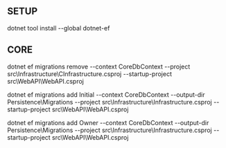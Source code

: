 ##  SETUP

dotnet tool install --global dotnet-ef

##  CORE

dotnet ef migrations remove --context CoreDbContext --project src\Infrastructure\CInfrastructure.csproj --startup-project src\WebAPI\WebAPI.csproj

dotnet ef migrations add Initial --context CoreDbContext --output-dir Persistence\Migrations --project src\Infrastructure\Infrastructure.csproj --startup-project src\WebAPI\WebAPI.csproj

dotnet ef migrations add Owner --context CoreDbContext --output-dir Persistence\Migrations --project src\Infrastructure\Infrastructure.csproj --startup-project src\WebAPI\WebAPI.csproj
